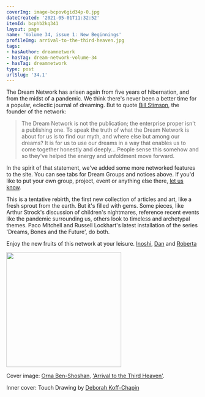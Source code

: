 ```yaml
---
coverImg: image-bcpov6gid34p-0.jpg
dateCreated: '2021-05-01T11:32:52'
itemId: bcphb2kq341
layout: page
name: 'Volume 34, issue 1: New Beginnings'
profileImg: arrival-to-the-third-heaven.jpg
tags:
- hasAuthor: dreamnetwork
- hasTag: dream-network-volume-34
- hasTag: dreamnetwork
type: post
urlSlug: '34.1'
---
```

The Dream Network has arisen again from five years of hibernation, and from the midst of a pandemic. We think there's never been a better time for a popular, eclectic journal of dreaming. But to quote [Bill Stimson](../@billstimson), the founder of the network: 

> The Dream Network is not the publication; the enterprise proper isn't a publishing one. To speak the truth of what the Dream Network is about for us is to find our myth, and where else but among our dreams? It is for us to use our dreams in a way that enables us to come together honestly and deeply... People sense this somehow and so they've helped the energy and unfoldment move forward.

In the spirit of that statement, we've added some more networked features to the site. You can see tabs for Dream Groups and notices above. If you'd like to put your own group, project, event or anything else there, <a href="mailto:hello@dreamnetworkjournal.com">let us know</a>. 

This is a tentative rebirth, the first new collection of articles and art, like a fresh sprout from the earth. But it's filled with gems. Some pieces, like Arthur Strock's discussion of children's nightmares, reference recent events like the pandemic surrounding us, others look to timeless and archetypal themes. Paco Mitchell and Russell Lockhart's latest installation of the series 'Dreams, Bones and the Future', do both. 

Enjoy the new fruits of this network at your leisure. 
[Inoshi](../@inoshi), [Dan](../@dan) and [Roberta](../@robertaossana)

<img src="../images/arrival-to-the-third-heaven.jpg" width="300px" height="auto"/>

Cover image: [Orna Ben-Shoshan](../@ornabenshoshan), ['Arrival to the Third Heaven'](../bcpov6giia3h/ornabenshoshan-arrival-to-the-third-heaven). 

Inner cover: Touch Drawing by [Deborah Koff-Chapin](../@deborahkoffchapin)






